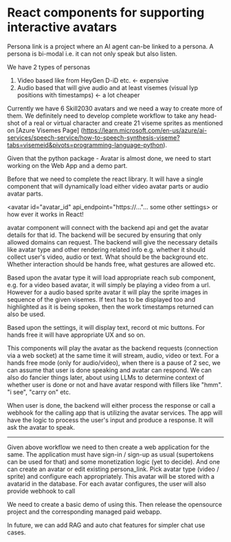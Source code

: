 # React components for supporting interactive avatars

Persona link is a project where an AI agent can-be linked to a persona. 
A persona is bi-modal i.e. it can not only speak but also listen.

We have 2 types of personas

1. Video based like from HeyGen D-iD etc. <- expensive
2. Audio based that will give audio and at least visemes (visual lyp positions with timestamps) <- a lot cheaper

Currently we have 6 Skill2030 avatars and we need a way to create more of them. We definitely need to develop complete workflow to take any head-shot of a real or virtual character and create 21 viseme sprites as mentioned on [Azure Visemes Page]
(https://learn.microsoft.com/en-us/azure/ai-services/speech-service/how-to-speech-synthesis-viseme?tabs=visemeid&pivots=programming-language-python).

Given that the python package - Avatar is almost done, we need to start working on the Web App and a demo part.

Before that we need to complete the react library. It will have a single component that will dynamically load either video avatar parts or audio avatar parts.

<avatar id="avatar_id" api_endpoint="https://..."... some other settings></avatar> or how ever it works in React!

avatar component will connect with the backend api and get the avatar details for that id. The backend will be secured by ensuring that only allowed domains can request. The backend will give the necessary details like avatar type and other rendering related info e.g. whether it should collect user's video, audio or text. What should be the background etc. Whether interaction should be hands free, what gestures are allowed etc.

Based upon the avatar type it will load appropriate reach sub component, e.g. for a  video based avatar, it will simply be playing a video from a url. However for a audio based sprite avatar it will play the sprite images in sequence of the given visemes. If text has to be displayed too and highlighted as it is being spoken, then the work timestamps returned can also be used.

Based upon the settings, it will display text, record ot mic buttons. For hands free it will have appropriate UX and so on.

This components will play the avatar as the backend requests (connection via a web socket) at the same time it will stream, audio, video or text. For a hands free mode (only for audio/video), when there is a pause of 2 sec, we can assume that user is done speaking and avatar can respond. We can also do fancier things later, about using LLMs to determine context of whether user is done or not and have avatar respond with fillers like "hmm". "i see", "carry on" etc.

When user is done, the backend will either process the response or call a webhook for the calling app that is utilizing the avatar services. The app will have the logic to process the user's input and produce a response. It will ask the avatar to speak.

---
Given above workflow we need to then create a web application for the same. The application must have sign-in / sign-up as usual (supertokens can be used for that) and some monetization logic (yet to decide). And one can create an avatar or edit existing persona_link. Pick avatar type (video / sprite) and configure each appropriately. This avatar will be stored with a avatarid in the database. For each avatar configures, the user will also provide webhook to call

We need to create a basic demo of using this. Then release the opensource project and the corresponding managed paid webapp.

In future, we can add RAG and auto chat features for simpler chat use cases.

